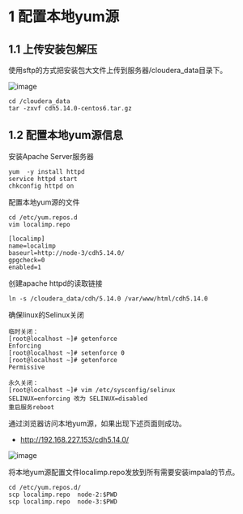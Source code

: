 # 1 配置本地yum源

## 1.1 上传安装包解压
使用sftp的方式把安装包大文件上传到服务器/cloudera_data目录下。

![image](https://user-images.githubusercontent.com/75486726/184470475-bab95dfe-0331-4cd6-90b4-08a5b5401679.png)

``` 
cd /cloudera_data
tar -zxvf cdh5.14.0-centos6.tar.gz
```

## 1.2 配置本地yum源信息
安装Apache Server服务器
``` 
yum  -y install httpd
service httpd start
chkconfig httpd on
```

配置本地yum源的文件
``` 
cd /etc/yum.repos.d
vim localimp.repo

[localimp]
name=localimp
baseurl=http://node-3/cdh5.14.0/
gpgcheck=0
enabled=1
```

创建apache  httpd的读取链接
``` 
ln -s /cloudera_data/cdh/5.14.0 /var/www/html/cdh5.14.0
```


确保linux的Selinux关闭
``` 
临时关闭：
[root@localhost ~]# getenforce
Enforcing
[root@localhost ~]# setenforce 0
[root@localhost ~]# getenforce
Permissive
```

``` 
永久关闭：
[root@localhost ~]# vim /etc/sysconfig/selinux
SELINUX=enforcing 改为 SELINUX=disabled
重启服务reboot
```

通过浏览器访问本地yum源，如果出现下述页面则成功。
- http://192.168.227.153/cdh5.14.0/

![image](https://user-images.githubusercontent.com/75486726/184470491-e647ffea-547a-4abd-b488-90f19474dc5f.png)

将本地yum源配置文件localimp.repo发放到所有需要安装impala的节点。
``` 
cd /etc/yum.repos.d/
scp localimp.repo  node-2:$PWD
scp localimp.repo  node-3:$PWD
```
